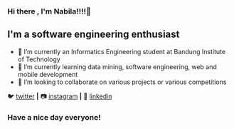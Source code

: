### Hi there , I'm Nabila!!!!👋 

## I'm a software engineering enthusiast 
 - 🔭 I’m currently an Informatics Engineering student at Bandung Institute of Technology
 - 🌱 I’m currently learning data mining, software engineering, web and mobile development
 - 👯 I’m looking to collaborate on various projects or various competitions

🐦 [twitter][twitter] **|** 
📷 [instagram][instagram] **|** 
👔 [linkedin][linkedin]

[twitter]: https://twitter.com/nabilaherfa/
[instagram]: https://instagram.com/nabilaherfaa/
[linkedin]: https://www.linkedin.com/in/nabilaherfa/

### Have a nice day everyone!

